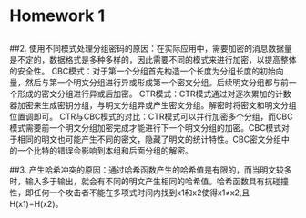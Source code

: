# Homework 1
## 
##2.
使用不同模式处理分组密码的原因：在实际应用中，需要加密的消息数据量是不定的，数据格式是多种多样的，因此需要不同的模式来进行加密，以提高整体的安全性。
CBC模式：对于第一个分组首先构造一个长度为分组长度的初始向量，然后与第一个明文分组进行异或形成第一个密文分组。后续明文分组都与前一个形成的密文分组进行异或后加密。
CTR模式：CTR模式通过对逐次累加的计数器加密来生成密钥分组，与明文分组异或产生密文分组。解密时将密文和明文分组位置调即可。
CTR与CBC模式的对比：CTR模式可以并行加密多个分组，而CBC模式需要前一个明文分组加密完成才能进行下一个明文分组的加密。CBC模式对于相同的明文也可能产生不同的密文，隐藏了明文的统计特性。CBC密文分组中的一个比特的错误会影响到本组和后面分组的解密。



##3.
产生哈希冲突的原因：通过哈希函数产生的哈希值是有限的，而当明文较多时，输入多于输出，就会有不同的明文产生相同的哈希值。哈希函数具有抗碰撞性，即任何一个攻击者不能在多项式时间内找到x1和x2使得x1$\ne$x2,且H(x1)=H(x2)。